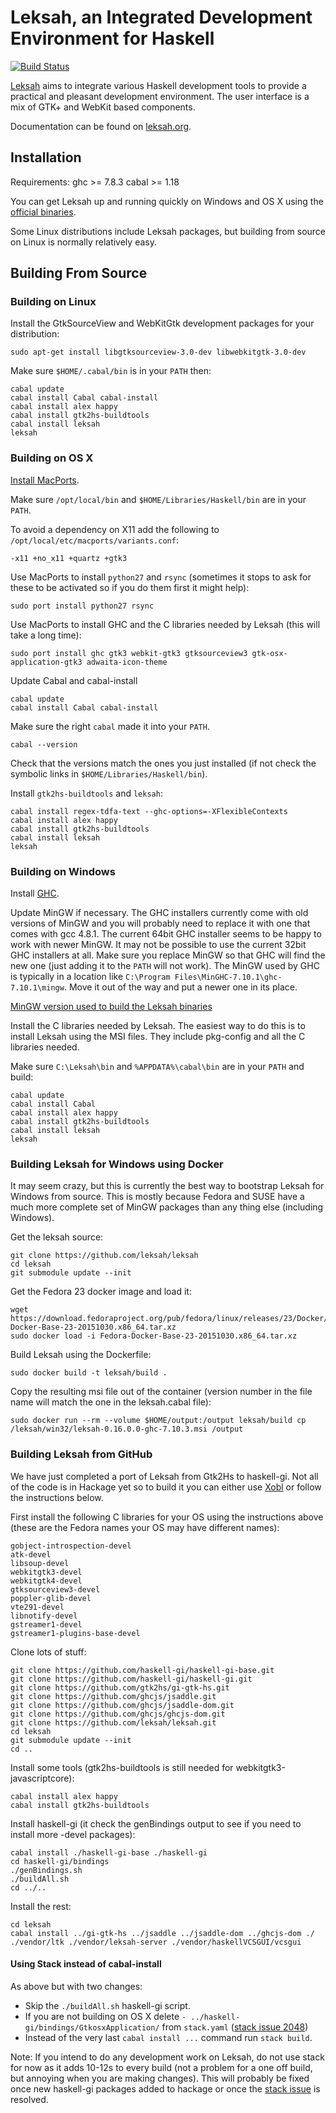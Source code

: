 # Leksah, an Integrated Development Environment for Haskell

[![Build Status](https://secure.travis-ci.org/leksah/leksah.png?branch=vcs)](http://travis-ci.org/leksah/leksah)

[Leksah](http://leksah.org/) aims to integrate various Haskell development
tools to provide a practical and pleasant development environment.
The user interface is a mix of GTK+ and WebKit based components.

Documentation can be found on [leksah.org](http://leksah.org/).

## Installation

Requirements: ghc >= 7.8.3 cabal >= 1.18

You can get Leksah up and running quickly on Windows and OS X using the
[official binaries](https://github.com/leksah/leksah/wiki/download).

Some Linux distributions include Leksah packages, but building from source
on Linux is normally relatively easy.

## Building From Source

### Building on Linux

Install the GtkSourceView and WebKitGtk development packages for your distribution:

    sudo apt-get install libgtksourceview-3.0-dev libwebkitgtk-3.0-dev

Make sure `$HOME/.cabal/bin` is in your `PATH` then:
    
    cabal update
    cabal install Cabal cabal-install
    cabal install alex happy
    cabal install gtk2hs-buildtools
    cabal install leksah
    leksah

### Building on OS X

[Install MacPorts](https://www.macports.org/install.php).

Make sure `/opt/local/bin` and `$HOME/Libraries/Haskell/bin` are in your `PATH`.

To avoid a dependency on X11 add the following to `/opt/local/etc/macports/variants.conf`:

    -x11 +no_x11 +quartz +gtk3

Use MacPorts to install `python27` and `rsync` (sometimes it stops to ask for these to be
activated so if you do them first it might help):

    sudo port install python27 rsync

Use MacPorts to install GHC and the C libraries needed by Leksah (this will take a long time):
     
    sudo port install ghc gtk3 webkit-gtk3 gtksourceview3 gtk-osx-application-gtk3 adwaita-icon-theme

Update Cabal and cabal-install

	cabal update
	cabal install Cabal cabal-install

Make sure the right `cabal` made it into your `PATH`.

    cabal --version

Check that the versions match the ones you just installed (if not check the symbolic links in
`$HOME/Libraries/Haskell/bin`).

Install `gtk2hs-buildtools` and `leksah`:

    cabal install regex-tdfa-text --ghc-options=-XFlexibleContexts
    cabal install alex happy
    cabal install gtk2hs-buildtools
    cabal install leksah
    leksah

### Building on Windows

Install [GHC](https://www.haskell.org/downloads/windows).

Update MinGW if necessary.  The GHC installers currently come with old versions of
MinGW and you will probably need to replace it with one that comes with gcc 4.8.1.
The current 64bit GHC installer seems to be happy to work with newer MinGW.
It may not be possible to use the current 32bit GHC installers at all.
Make sure you replace MinGW so that GHC will find the new one (just adding
it to the `PATH` will not work). The MinGW used by GHC is typically in a location
like `C:\Program Files\MinGHC-7.10.1\ghc-7.10.1\mingw`.  Move it out of the way
and put a newer one in its place.

[MinGW version used to build the Leksah binaries](http://sourceforge.net/projects/mingw-w64/files/Toolchains%20targetting%20Win64/Personal%20Builds/mingw-builds/4.9.2/threads-posix/seh/x86_64-4.9.2-release-posix-seh-rt_v4-rev2.7z)

Install the C libraries needed by Leksah.  The easiest way to do this is to install
Leksah using the MSI files.  They include pkg-config and all the C libraries needed.

Make sure `C:\Leksah\bin` and `%APPDATA%\cabal\bin` are in your `PATH` and build:

    cabal update
    cabal install Cabal
    cabal install alex happy
    cabal install gtk2hs-buildtools
    cabal install leksah
    leksah
   
### Building Leksah for Windows using Docker

It may seem crazy, but this is currently the best way to bootstrap Leksah for
Windows from source.  This is mostly because Fedora and SUSE have a much
more complete set of MinGW packages than any thing else (including Windows).

Get the leksah source:

    git clone https://github.com/leksah/leksah
    cd leksah
    git submodule update --init

Get the Fedora 23 docker image and load it:

    wget https://download.fedoraproject.org/pub/fedora/linux/releases/23/Docker/x86_64/Fedora-Docker-Base-23-20151030.x86_64.tar.xz
    sudo docker load -i Fedora-Docker-Base-23-20151030.x86_64.tar.xz

Build Leksah using the Dockerfile:

    sudo docker build -t leksah/build .

Copy the resulting msi file out of the container (version number in the file name will match the one in the leksah.cabal file):

    sudo docker run --rm --volume $HOME/output:/output leksah/build cp /leksah/win32/leksah-0.16.0.0-ghc-7.10.3.msi /output


### Building Leksah from GitHub

We have just completed a port of Leksah from Gtk2Hs to haskell-gi.  Not all
of the code is in Hackage yet so to build it you can either use [Xobl](xobl/Readme.md)
or follow the instructions below.

First install the following C libraries for your OS using the instructions
above (these are the Fedora names your OS may have different names):

    gobject-introspection-devel
    atk-devel
    libsoup-devel
    webkitgtk3-devel
    webkitgtk4-devel
    gtksourceview3-devel
    poppler-glib-devel
    vte291-devel
    libnotify-devel
    gstreamer1-devel
    gstreamer1-plugins-base-devel

Clone lots of stuff:

    git clone https://github.com/haskell-gi/haskell-gi-base.git
    git clone https://github.com/haskell-gi/haskell-gi.git
    git clone https://github.com/gtk2hs/gi-gtk-hs.git
    git clone https://github.com/ghcjs/jsaddle.git
    git clone https://github.com/ghcjs/jsaddle-dom.git
    git clone https://github.com/ghcjs/ghcjs-dom.git
    git clone https://github.com/leksah/leksah.git
    cd leksah
    git submodule update --init
    cd ..

Install some tools (gtk2hs-buildtools is still needed for webkitgtk3-javascriptcore):

    cabal install alex happy
    cabal install gtk2hs-buildtools

Install haskell-gi (it check the genBindings output to see if you need to install more -devel packages):

    cabal install ./haskell-gi-base ./haskell-gi
    cd haskell-gi/bindings
    ./genBindings.sh
    ./buildAll.sh
    cd ../..

Install the rest:

    cd leksah
    cabal install ../gi-gtk-hs ../jsaddle ../jsaddle-dom ../ghcjs-dom ./ ./vendor/ltk ./vendor/leksah-server ./vendor/haskellVCSGUI/vcsgui

#### Using Stack instead of cabal-install

As above but with two changes:

* Skip the `./buildAll.sh` haskell-gi script.
* If you are not building on OS X delete `- ../haskell-gi/bindings/GtkosxApplication/` from `stack.yaml` ([stack issue 2048](https://github.com/commercialhaskell/stack/issues/2048))
* Instead of the very last `cabal install ...` command run `stack build`.

Note: If you intend to do any development work on Leksah, do not use stack for now as it adds 10-12s to every build (not a problem for a one off build, but annoying when you are making changes).  This will probably be fixed once new haskell-gi packages added to hackage or once the [stack issue](https://github.com/commercialhaskell/stack/issues/2041) is resolved.
